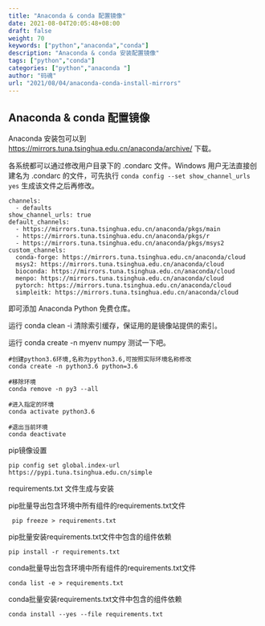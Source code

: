 ```yaml
---
title: "Anaconda & conda 配置镜像"
date: 2021-08-04T20:05:48+08:00
draft: false
weight: 70
keywords: ["python","anaconda","conda"]
description: "Anaconda & conda 安装配置镜像"
tags: ["python","conda"]
categories: ["python","anaconda "]
author: "码魂"
url: "2021/08/04/anaconda-conda-install-mirrors"
---
```

## Anaconda & conda 配置镜像 ##

Anaconda 安装包可以到 https://mirrors.tuna.tsinghua.edu.cn/anaconda/archive/ 下载。

各系统都可以通过修改用户目录下的 .condarc 文件。Windows 用户无法直接创建名为 .condarc 的文件，可先执行 `conda config --set show_channel_urls yes` 生成该文件之后再修改。



    channels:
      - defaults
    show_channel_urls: true
    default_channels:
      - https://mirrors.tuna.tsinghua.edu.cn/anaconda/pkgs/main
      - https://mirrors.tuna.tsinghua.edu.cn/anaconda/pkgs/r
      - https://mirrors.tuna.tsinghua.edu.cn/anaconda/pkgs/msys2
    custom_channels:
      conda-forge: https://mirrors.tuna.tsinghua.edu.cn/anaconda/cloud
      msys2: https://mirrors.tuna.tsinghua.edu.cn/anaconda/cloud
      bioconda: https://mirrors.tuna.tsinghua.edu.cn/anaconda/cloud
      menpo: https://mirrors.tuna.tsinghua.edu.cn/anaconda/cloud
      pytorch: https://mirrors.tuna.tsinghua.edu.cn/anaconda/cloud
      simpleitk: https://mirrors.tuna.tsinghua.edu.cn/anaconda/cloud

即可添加 Anaconda Python 免费仓库。

运行 conda clean -i 清除索引缓存，保证用的是镜像站提供的索引。

运行 conda create -n myenv numpy 测试一下吧。

    #创建python3.6环境,名称为python3.6,可按照实际环境名称修改
    conda create -n python3.6 python=3.6
    
    #移除环境
    conda remove -n py3 --all

    #进入指定的环境
    conda activate python3.6

    #退出当前环境
    conda deactivate

pip镜像设置

    pip config set global.index-url https://pypi.tuna.tsinghua.edu.cn/simple



requirements.txt 文件生成与安装

pip批量导出包含环境中所有组件的requirements.txt文件

     pip freeze > requirements.txt

pip批量安装requirements.txt文件中包含的组件依赖

    pip install -r requirements.txt

conda批量导出包含环境中所有组件的requirements.txt文件

    conda list -e > requirements.txt

conda批量安装requirements.txt文件中包含的组件依赖

    conda install --yes --file requirements.txt
